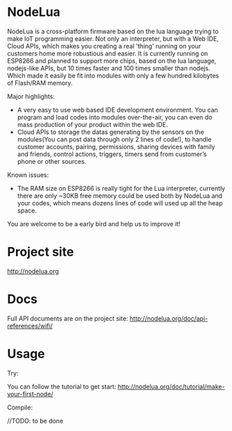 NodeLua
=====================

NodeLua is a cross-platform firmware based on the lua language trying to make IoT programming easier. Not only an interpreter, but with a Web IDE, Cloud APIs, which makes you creating a real 'thing' running on your customers home more robustious and easier. It is currently running on ESP8266 and planned to support more chips, based on the lua language, nodejs-like APIs, but 10 times faster and 100 times smaller than nodejs. Which made it easily be fit into modules with only a few hundred kilobytes of Flash/RAM memory.

Major highlights:

* A very easy to use web based IDE development environment. You can program and load codes into modules over-the-air, you can even do mass production of your product within the web IDE.
* Cloud APIs to storage the datas generating by the sensors on the modules(You can post data through only 2 lines of code!), to handle customer accounts, pairing, permissions, sharing devices with family and friends, control actions, triggers, timers send from customer’s phone or other sources.

Known issues:

* The RAM size on ESP8266 is really tight for the Lua interpreter, currently there are only ~30KB free memory could be used both by NodeLua and your codes, which means dozens lines of code will used up all the heap space.

You are welcome to be a early bird and help us to improve it!


Project site
===
http://nodelua.org

Docs
===
Full API documents are on the project site: http://nodelua.org/doc/api-references/wifi/

Usage
===
Try:

You can follow the tutorial to get start: http://nodelua.org/doc/tutorial/make-your-first-node/

Compile:

//TODO: to be done
